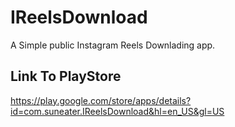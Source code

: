 # IReelsDownload

A Simple public Instagram Reels Downlading app.

## Link To PlayStore

https://play.google.com/store/apps/details?id=com.suneater.IReelsDownload&hl=en_US&gl=US


